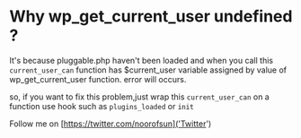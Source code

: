 # Why wp_get_current_user undefined ?

It's because pluggable.php haven't been loaded and when you call this `current_user_can` function has $current_user variable assigned by value of wp_get_current_user function. error will occurs.

so, if you want to fix this problem,just wrap this `current_user_can` on a function use hook such as `plugins_loaded` or `init`

Follow me on [https://twitter.com/noorofsun]('Twitter')





